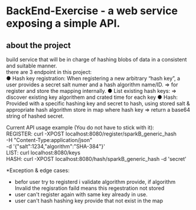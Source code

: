 # BackEnd-Exercise - a web service exposing a simple API.

## about the project  
build  service that will be in
charge of hashing blobs of data in a consistent and suitable manner.  
there are 3 endpoint in this project:  
● Hash key registration:
      When registering a new arbitrary “hash key”, a user provides a secret salt numer and a
      hash algorithm name/ID.  =>  for register and store the mapping internally.
● List existing hash keys: => discover existing key algorithem and crated time for each key 
● Hash: Provided with a specific hashing key and secret to hash, using stored salt & appropriate hash algorithm store in map where hash key => return a base64 string of hashed secret.


Current API usage example (You do not have to stick with it):  
REGISTER:
curl -XPOST localhost:8080/register/sparkB_generic_hash \
-H "Content-Type:application/json" \
-d '{"salt":1234,"algorithm":"SHA-384"}'  
LIST:
curl localhost:8080/keys  
HASH:
curl -XPOST localhost:8080/hash/sparkB_generic_hash -d 'secret'  

*Exception & edge cases:
 - befor user try to registerd i validate algorithm provide, if algorithm Invalid the regisration faild means this regestration not stored 
 - user can't register again with same key already in use.  
 - user can't hash hashing key provide that not exist in the map 
 
